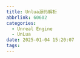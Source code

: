 ```yaml
---
title: Unlua源码解析
abbrlink: 60602
categories:
  - Unreal Engine
  - UnLua
date: 2025-01-04 15:20:07
tags:
---
```


